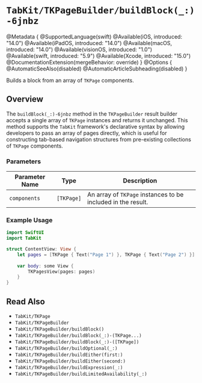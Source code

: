 # ``TabKit/TKPageBuilder/buildBlock(_:)-6jnbz``

@Metadata {
    @SupportedLanguage(swift)
    @Available(iOS, introduced: "14.0")
    @Available(iPadOS, introduced: "14.0")
    @Available(macOS, introduced: "14.0")
    @Available(visionOS, introduced: "1.0")
    @Available(swift, introduced: "5.9")
    @Available(Xcode, introduced: "15.0")
    @DocumentationExtension(mergeBehavior: override)
}
@Options {
    @AutomaticSeeAlso(disabled)
    @AutomaticArticleSubheading(disabled)
}

Builds a block from an array of ``TKPage`` components.

## Overview

The `buildBlock(_:)-6jnbz` method in the ``TKPageBuilder`` result builder accepts a single array of ``TKPage`` instances and returns it unchanged. This method supports the `TabKit` framework's declarative syntax by allowing developers to pass an array of pages directly, which is useful for constructing tab-based navigation structures from pre-existing collections of ``TKPage`` components.

### Parameters
| Parameter Name | Type | Description |
|----------------|------|-------------|
| `components` | `[TKPage]` | An array of ``TKPage`` instances to be included in the result. |

### Example Usage
```swift
import SwiftUI
import TabKit

struct ContentView: View {
    let pages = [TKPage { Text("Page 1") }, TKPage { Text("Page 2") }]
    
    var body: some View {
        TKPagesView(pages: pages)
    }
}
```

## Read Also
- ``TabKit/TKPage``
- ``TabKit/TKPageBuilder``
- ``TabKit/TKPageBuilder/buildBlock()``
- ``TabKit/TKPageBuilder/buildBlock(_:)-(TKPage...)``
- ``TabKit/TKPageBuilder/buildBlock(_:)-([TKPage])``
- ``TabKit/TKPageBuilder/buildOptional(_:)``
- ``TabKit/TKPageBuilder/buildEither(first:)``
- ``TabKit/TKPageBuilder/buildEither(second:)``
- ``TabKit/TKPageBuilder/buildExpression(_:)``
- ``TabKit/TKPageBuilder/buildLimitedAvailability(_:)``
